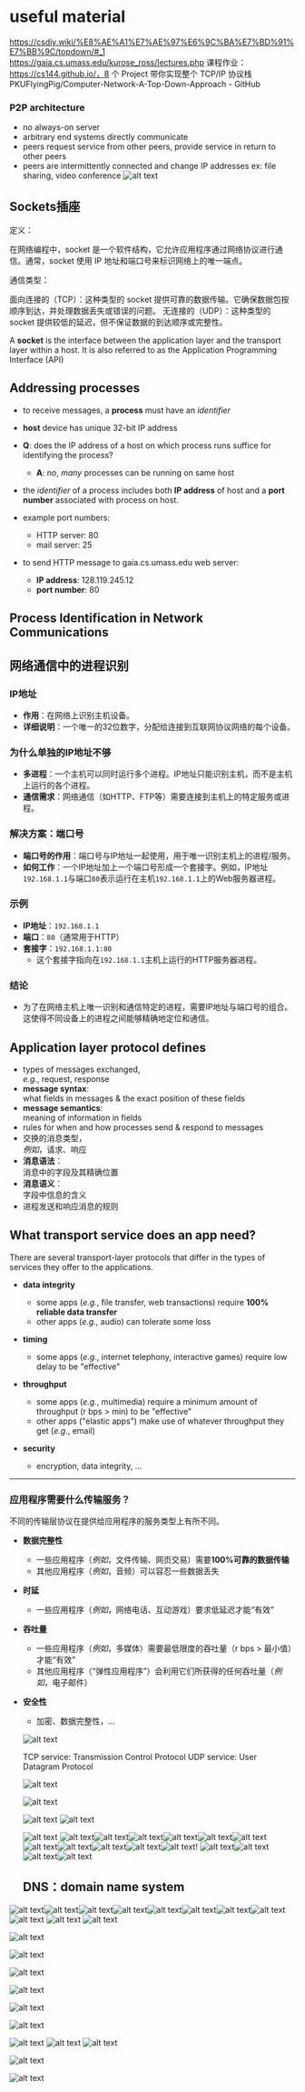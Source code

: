 # useful material
https://csdiy.wiki/%E8%AE%A1%E7%AE%97%E6%9C%BA%E7%BD%91%E7%BB%9C/topdown/#_1
https://gaia.cs.umass.edu/kurose_ross/lectures.php
课程作业：https://cs144.github.io/，8 个 Project 带你实现整个 TCP/IP 协议栈
PKUFlyingPig/Computer-Network-A-Top-Down-Approach - GitHub

### P2P architecture
- no always-on server
- arbitrary end systems directly communicate
- peers request service from other peers, provide service in return to other peers
- peers are intermittently connected and change IP addresses
ex: file sharing, video conference
![alt text](/assets/image-79.png)


## Sockets插座
 定义：

在网络编程中，socket 是一个软件结构，它允许应用程序通过网络协议进行通信。通常，socket 使用 IP 地址和端口号来标识网络上的唯一端点。

通信类型：

面向连接的（TCP）：这种类型的 socket 提供可靠的数据传输。它确保数据包按顺序到达，并处理数据丢失或错误的问题。
无连接的（UDP）：这种类型的 socket 提供较低的延迟，但不保证数据的到达顺序或完整性。

A **socket** is the interface between the application layer and the transport layer within a host. It is also referred to as the Application Programming Interface (API)


## Addressing processes
- to receive messages, a **process** must have an *identifier*
- **host** device has unique 32-bit IP address
- **Q**: does the IP address of a host on which process runs suffice for identifying the process?
  - **A**: no, *many* processes can be running on same host

- the *identifier* of a process includes both **IP address** of host and a **port number** associated with process on host.
- example port numbers:
  - HTTP server: 80
  - mail server: 25
- to send HTTP message to gaia.cs.umass.edu web server:
  - **IP address**: 128.119.245.12
  - **port number**: 80

## Process Identification in Network Communications

## 网络通信中的进程识别

### IP地址
- **作用**：在网络上识别主机设备。
- **详细说明**：一个唯一的32位数字，分配给连接到互联网协议网络的每个设备。

### 为什么单独的IP地址不够
- **多进程**：一个主机可以同时运行多个进程。IP地址只能识别主机，而不是主机上运行的各个进程。
- **通信需求**：网络通信（如HTTP、FTP等）需要连接到主机上的特定服务或进程。

### 解决方案：端口号
- **端口号的作用**：端口号与IP地址一起使用，用于唯一识别主机上的进程/服务。
- **如何工作**：一个IP地址加上一个端口号形成一个套接字。例如，IP地址`192.168.1.1`与端口`80`表示运行在主机`192.168.1.1`上的Web服务器进程。

### 示例
- **IP地址**：`192.168.1.1`
- **端口**：`80`（通常用于HTTP）
- **套接字**：`192.168.1.1:80`
  - 这个套接字指向在`192.168.1.1`主机上运行的HTTP服务器进程。

### 结论
- 为了在网络主机上唯一识别和通信特定的进程，需要IP地址与端口号的组合。这使得不同设备上的进程之间能够精确地定位和通信。


## Application layer protocol defines

- types of messages exchanged,  
  *e.g.*, request, response  
- **message syntax**:  
  what fields in messages & the exact position of these fields  
- **message semantics**:  
  meaning of information in fields  
- rules for when and how processes send & respond to messages  
- 交换的消息类型，  
  *例如*，请求、响应  
- **消息语法**：  
  消息中的字段及其精确位置  
- **消息语义**：  
  字段中信息的含义  
- 进程发送和响应消息的规则  


## What transport service does an app need?



There are several transport-layer protocols that differ in the types of services they offer to the applications.

- **data integrity**  
  - some apps (*e.g.*, file transfer, web transactions) require **100% reliable data transfer**  
  - other apps (*e.g.*, audio) can tolerate some loss  

- **timing**  
  - some apps (*e.g.*, internet telephony, interactive games) require low delay to be "effective"  

- **throughput**  
  - some apps (*e.g.*, multimedia) require a minimum amount of throughput (r bps > min) to be "effective"  
  - other apps ("elastic apps") make use of whatever throughput they get (*e.g.*, email)  

- **security**  
  - encryption, data integrity, ...  

---

### 应用程序需要什么传输服务？

不同的传输层协议在提供给应用程序的服务类型上有所不同。

- **数据完整性**  
  - 一些应用程序（*例如*，文件传输、网页交易）需要**100%可靠的数据传输**  
  - 其他应用程序（*例如*，音频）可以容忍一些数据丢失  

- **时延**  
  - 一些应用程序（*例如*，网络电话、互动游戏）要求低延迟才能“有效”  

- **吞吐量**  
  - 一些应用程序（*例如*，多媒体）需要最低限度的吞吐量（r bps > 最小值）才能“有效”  
  - 其他应用程序（“弹性应用程序”）会利用它们所获得的任何吞吐量（*例如*，电子邮件）  

- **安全性**  
  - 加密、数据完整性，...  

  ![alt text](image.png)


  TCP service: Transmission Control Protocol 
  UDP service: User Datagram Protocol 
  




  ![alt text](image-1.png)

  ![alt text](image-2.png)

  ![alt text](image-3.png)
  ![alt text](image-4.png)

  ![alt text](image-5.png)
  ![alt text](image-6.png)![alt text](image-7.png)![alt text](image-8.png)![alt text](image-9.png)![alt text](image-10.png)![alt text](image-11.png)![alt text](image-12.png)![alt text](image-13.png)![alt text](image-14.png)![alt text](image-15.png)![alt text](image-16.png)!
  ![alt text](image-19.png)![alt text](image-20.png)![alt text](image-21.png)![alt text](image-22.png)

  ## DNS：domain name system
![alt text](image-23.png)![alt text](image-24.png)![alt text](image-25.png)![alt text](image-26.png)![alt text](image-27.png)![alt text](image-28.png)![alt text](image-29.png)![alt text](image-30.png)![alt text](image-31.png)
![alt text](image-32.png)
![alt text](image-33.png)


![alt text](image-34.png)

![alt text](image-35.png)

![alt text](image-36.png)

![alt text](image-37.png)


![alt text](image-38.png)

![alt text](image-39.png)

![alt text](image-40.png)
![alt text](image-42.png)
![alt text](image-41.png)


![alt text](image-43.png)

![alt text](image-44.png)